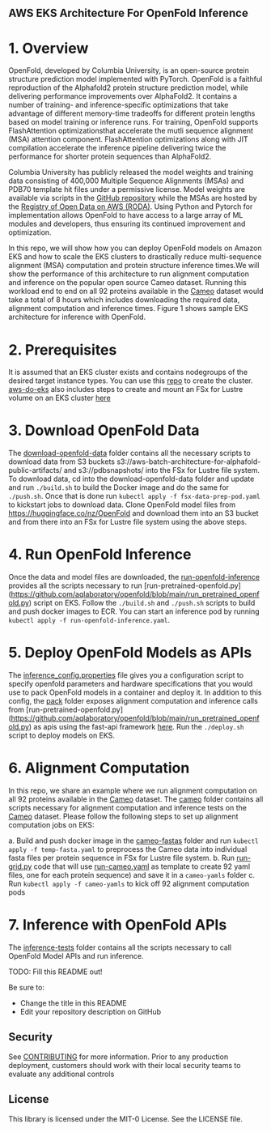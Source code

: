 ## AWS EKS Architecture For OpenFold Inference

# 1. Overview
OpenFold, developed by Columbia University, is an open-source protein structure prediction model implemented with PyTorch. OpenFold is a faithful reproduction of the Alphafold2 protein structure prediction model, while delivering performance improvements over AlphaFold2. It contains a number of training- and inference-specific optimizations that take advantage of different memory-time tradeoffs for different protein lengths based on model training or inference runs. For training, OpenFold supports FlashAttention optimizationsthat accelerate the mutli sequence alignment (MSA) attention component. FlashAttention optimizations along with JIT compilation accelerate the inference pipeline delivering twice the performance for shorter protein sequences than AlphaFold2.

Columbia University has publicly released the model weights and training data consisting of 400,000 Multiple Sequence Alignments (MSAs) and PDB70 template hit files under a permissive license. Model weights are available via scripts in the [GitHub repository](https://github.com/aqlaboratory/openfold/blob/main/README.md) while the MSAs are hosted by the [Registry of Open Data on AWS (RODA)](https://registry.opendata.aws/openfold/). Using Python and Pytorch for implementation allows OpenFold to have access to a large array of ML modules and developers, thus ensuring its continued improvement and optimization.

In this repo, we will show how you can deploy OpenFold models on Amazon EKS and how to scale the EKS clusters to drastically reduce multi-sequence alignment (MSA) computation and protein structure inference times.We will show the performance of this architecture to run alignment computation and inference on the popular open source Cameo dataset. Running this workload end to end on all 92 proteins available in the [Cameo](https://www.cameo3d.org/) dataset would take a total of 8 hours which includes downloading the required data, alignment computation and inference times. Figure 1 shows sample EKS architecture for inference with OpenFold.


# 2. Prerequisites
It is assumed that an EKS cluster exists and contains nodegroups of the desired target instance types. You can use this [repo](https://github.com/aws-samples/aws-do-eks) to create the cluster. [aws-do-eks](https://github.com/aws-samples/aws-do-eks) also includes steps to create and mount an FSx for Lustre volume on an EKS cluster [here](https://github.com/aws-samples/aws-do-eks/tree/main/Container-Root/eks/deployment/csi/fsx)

# 3. Download OpenFold Data
The [download-openfold-data](https://github.com/aws-samples/aws-do-openfold-inference/tree/main/download-openfold-data) folder contains all the necessary scripts to download data from S3 buckets s3://aws-batch-architecture-for-alphafold-public-artifacts/ and s3://pdbsnapshots/ into the FSx for Lustre
file system. To download data, cd into the download-openfold-data folder and update <ECR-registry-path> and run `./build.sh` to build the Docker image and do the same for `./push.sh`. Once that is done run `kubectl apply -f fsx-data-prep-pod.yaml` to kickstart jobs to download data. Clone OpenFold model files from https://huggingface.co/nz/OpenFold and download them into an S3 bucket and from there into an FSx for Lustre file system using the above steps. 
  
# 4. Run OpenFold Inference
Once the data and model files are downloaded, the [run-openfold-inference](https://github.com/aws-samples/aws-do-openfold-inference/tree/main/run-openfold-inference) provides all the scripts necessary to run [run-pretrained-openfold.py] (https://github.com/aqlaboratory/openfold/blob/main/run_pretrained_openfold.py) script on EKS. Follow the `./build.sh` and `./push.sh` scripts to build and push docker images to ECR. You can start an inference pod by running `kubectl apply -f run-openfold-inference.yaml`.
  
# 5. Deploy OpenFold Models as APIs
The [inference_config.properties](https://github.com/aws-samples/aws-do-openfold-inference/blob/main/inference_config.properties) file gives you a configuration script to specify openfold parameters and hardware specifications that you would use to pack OpenFold models in a container and deploy it. In addition to this config, the [pack](https://github.com/aws-samples/aws-do-openfold-inference/tree/main/pack) folder exposes alignment computation and inference calls from [run-pretrained-openfold.py] (https://github.com/aqlaboratory/openfold/blob/main/run_pretrained_openfold.py) as apis using the fast-api framework [here](https://github.com/aws-samples/aws-do-openfold-inference/blob/main/pack/fastapi-server.py). Run the `./deploy.sh` script to deploy models on EKS.
  
# 6. Alignment Computation
In this repo, we share an example where we run alignment computation on all 92 proteins available in the [Cameo](https://www.cameo3d.org/) dataset. The [cameo](https://github.com/aws-samples/aws-do-openfold-inference/tree/main/cameo) folder contains all scripts necessary for alignment computation and inference tests on the [Cameo](https://www.cameo3d.org/) dataset. Please follow the following steps to set up alignment computation jobs on EKS:
  
a. Build and push docker image in the [cameo-fastas](https://github.com/aws-samples/aws-do-openfold-inference/tree/main/cameo/cameo-fastas) folder and run `kubectl apply -f temp-fasta.yaml` to preprocess the Cameo data into individual fasta files per protein sequence in FSx for Lustre file system.
b. Run [run-grid.py](https://github.com/aws-samples/aws-do-openfold-inference/blob/main/cameo/run-grid.py) code that will use [run-cameo.yaml](https://github.com/aws-samples/aws-do-openfold-inference/blob/main/cameo/run-cameo.yaml) as template to create 92 yaml files, one for each protein sequence) and save it in a `cameo-yamls` folder
c. Run `kubectl apply -f cameo-yamls` to kick off 92 alignment computation pods
  
# 7. Inference with OpenFold APIs
The [inference-tests](https://github.com/aws-samples/aws-do-openfold-inference/tree/main/cameo/inference-tests) folder contains all the scripts necessary to call OpenFold Model APIs and run inference.
  

  
 


TODO: Fill this README out!

Be sure to:

* Change the title in this README
* Edit your repository description on GitHub

## Security

See [CONTRIBUTING](CONTRIBUTING.md#security-issue-notifications) for more information. Prior to any production deployment, customers should work with their local security teams to evaluate any additional controls

## License

This library is licensed under the MIT-0 License. See the LICENSE file.

